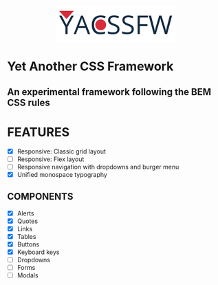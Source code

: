 <img style="display: block; margin: 0 auto;" src="src/img/yacssfw-logo.png" alt="">

Yet Another CSS Framework
=========================
An experimental framework following the BEM CSS rules
-----------------------------------------------------

FEATURES
========
- [x] Responsive: Classic grid layout
- [ ] Responsive: Flex layout
- [ ] Responsive navigation with dropdowns and burger menu
- [x] Unified monospace typography

COMPONENTS
----------
- [x] Alerts
- [x] Quotes
- [x] Links
- [x] Tables
- [x] Buttons
- [x] Keyboard keys
- [ ] Dropdowns
- [ ] Forms
- [ ] Modals
